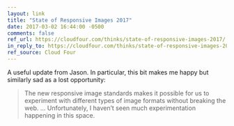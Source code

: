 ```yaml
---
layout: link
title: "State of Responsive Images 2017"
date: 2017-03-02 16:44:00 -0500
comments: false
ref_url: https://cloudfour.com/thinks/state-of-responsive-images-2017/
in_reply_to: https://cloudfour.com/thinks/state-of-responsive-images-2017/
ref_source: Cloud Four
---
```


A useful update from Jason. In particular, this bit makes me happy but similarly sad as a lost opportunity:

> The new responsive image standards makes it possible for us to experiment with different types of image formats without breaking the web. … Unfortunately, I haven’t seen much experimentation happening in this space.